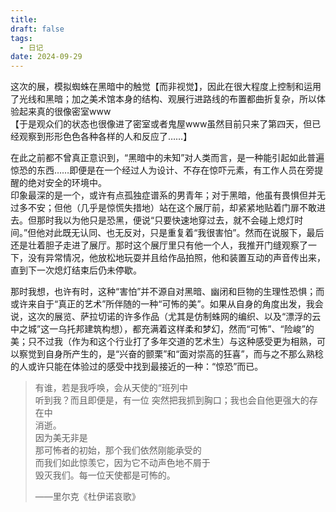 ```yaml
---
title: 
draft: false
tags:
  - 日记
date: 2024-09-29
---
```

这次的展，模拟蜘蛛在黑暗中的触觉【而非视觉】，因此在很大程度上控制和运用了光线和黑暗；加之美术馆本身的结构、观展行进路线的布置都曲折复杂，所以体验起来真的很像密室www  
【于是观众们的状态也很像进了密室或者鬼屋www虽然目前只来了第四天，但已经观察到形形色色各种各样的人和反应了……】  

在此之前都不曾真正意识到，“黑暗中的未知”对人类而言，是一种能引起如此普遍惊恐的东西……即便是在一个经过人为设计、不存在惊吓元素，有工作人员在旁提醒的绝对安全的环境中。  
印象最深的是一个，或许有点孤独症谱系的男青年；对于黑暗，他虽有畏惧但并无过多不安；但他（几乎是惊慌失措地）站在这个展厅前，却紧紧地贴着门扉不敢进去。但那时我以为他只是恐黑，便说“只要快速地穿过去，就不会碰上熄灯时间。”但他对此既无认同、也无反对，只是重复着“我很害怕”。然而在说服下，最后还是壮着胆子走进了展厅。那时这个展厅里只有他一个人，我推开门缝观察了一下，没有异常情况，他放松地玩耍并且给作品拍照，他和装置互动的声音传出来，直到下一次熄灯结束后仍未停歇。

那时我想，也许有时，这种“害怕”并不源自对黑暗、幽闭和巨物的生理性恐惧；而或许来自于“真正的艺术”所伴随的一种“可怖的美”。如果从自身的角度出发，我会说，这次的展览、萨拉切诺的许多作品（尤其是仿制蛛网的编织、以及“漂浮的云中之城”这一乌托邦建筑构想），都充满着这样柔和梦幻，然而“可怖”、“险峻”的美；只不过我（作为和这个行业打了多年交道的艺术生）与这种感受更为相熟，可以察觉到自身所产生的，是“兴奋的颤栗”和“面对崇高的狂喜”，而与之不那么熟稔的人或许只能在体验过的感受中找到最接近的一种：“惊恐”而已。

> 有谁，若是我呼唤，会从天使的“班列中  
> 听到我？而且即便是，有一位 突然把我抓到胸口；我也会自他更强大的存在中  
> 消逝。  
> 因为美无非是  
> 那可怖者的初始，那个我们依然刚能承受的  
> 而我们如此惊羡它，因为它不动声色地不屑于  
> 毁灭我们。每一位天使都是可怖的。  
> 
> ——里尔克《杜伊诺哀歌》

